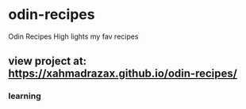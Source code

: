 # odin-recipes
Odin Recipes High lights my fav recipes

## view project at: https://xahmadrazax.github.io/odin-recipes/


### learning
